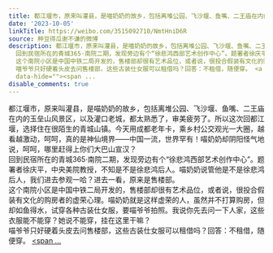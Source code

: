 ```yaml
---
title: 都江堰市，原来叫灌县，是喵奶奶的故乡，包括离堆公园、飞沙堰、鱼嘴、二王庙在内的玉垒山风景区，以及灌口老城，都太熟悉了，审美疲劳了。所以这次回都江堰，选...
date: '2023-10-05'
linkTitle: https://weibo.com/3515092710/NmtHniD6R
source: 种豆得瓜谢不谦的微博
description: 都江堰市，原来叫灌县，是喵奶奶的故乡，包括离堆公园、飞沙堰、鱼嘴、二王庙在内的玉垒山风景区，以及灌口老城，都太熟悉了，审美疲劳了。所以这次回都江堰，选择住在很陌生的青城山镇。今天用成都老年卡，乘乡村公交观光一大圈，越看越激动，呵呵，真的是神仙境界——中国一流，世界罕有！喵奶奶却阴阳怪气地说，呵呵，哪里赶得上你们大巴山宣汉？<br>
  回到民宿所在的青城365·南院二期，发现旁边有个“徐悲鸿西部艺术创作中心”。题署者徐庆平，中央美院教授，不知是不是徐悲鸿后人。喵奶奶说管他是不是徐悲鸿后人，我们进去参观一哈？进去一看，原来是售楼部。<br>
  这个南院小区是中国中铁二局开发的，售楼部却很有艺术品位，或者说，很投合假装有文化的购房者的虚荣心理。喵奶奶就是这样虚荣的人，虽然并不打算购房，但却如鱼得水，试穿各种古装仕女服，要喵爷爷拍照。我说你先去问一下人家，这些衣服能不能穿？她说不能穿，挂在这里干嘛？<br>
  喵爷爷只好硬着头皮去问售楼部，这些古装仕女服可以租借吗？回答：不租借，随便穿。 <a href="http://weibo.com/p/100101B2094252DA6AA7FB419D"
  data-hide=""><span ...
disable_comments: true
---
```

都江堰市，原来叫灌县，是喵奶奶的故乡，包括离堆公园、飞沙堰、鱼嘴、二王庙在内的玉垒山风景区，以及灌口老城，都太熟悉了，审美疲劳了。所以这次回都江堰，选择住在很陌生的青城山镇。今天用成都老年卡，乘乡村公交观光一大圈，越看越激动，呵呵，真的是神仙境界——中国一流，世界罕有！喵奶奶却阴阳怪气地说，呵呵，哪里赶得上你们大巴山宣汉？<br> 回到民宿所在的青城365·南院二期，发现旁边有个“徐悲鸿西部艺术创作中心”。题署者徐庆平，中央美院教授，不知是不是徐悲鸿后人。喵奶奶说管他是不是徐悲鸿后人，我们进去参观一哈？进去一看，原来是售楼部。<br> 这个南院小区是中国中铁二局开发的，售楼部却很有艺术品位，或者说，很投合假装有文化的购房者的虚荣心理。喵奶奶就是这样虚荣的人，虽然并不打算购房，但却如鱼得水，试穿各种古装仕女服，要喵爷爷拍照。我说你先去问一下人家，这些衣服能不能穿？她说不能穿，挂在这里干嘛？<br> 喵爷爷只好硬着头皮去问售楼部，这些古装仕女服可以租借吗？回答：不租借，随便穿。 <a href="http://weibo.com/p/100101B2094252DA6AA7FB419D" data-hide=""><span ...
